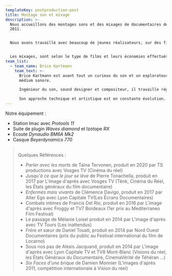 ```yaml
---
templateKey: postproduction-post
title: Montage son et mixage
description: >-
  Nous accueillons des montages sons et des mixages de documentaires depuis
  2011. 


  Nous avons travaillé avec beaucoup de jeunes réalisateurs, sur des films tournés avec ou sans opérateur du son. Notre approche est de mettre en valeur et d'enrichir l'écriture sonore du flm, que le son soit uniquement issu du tournage ou bien complété par des éléments enregistrés a posteriori (ambiances, bruitages) et si possible par nos soins. Le montage son peut être aussi le moment d'enregistrer la voix off ce pour quoi nous sommes aussi équipés.


  Les mixages, sont selon le type de films et leurs économies effectués au sein de structures partenaires dans des conditions d'écoute adaptées aux exigences des différent standards de diffusion.
team_list:
  - team_name: Brice Kartmann
    team_text: >-
      Brice Kartmann est avant tout un curieux du son et un explorateur du
      médium sonore. 

      Ingénieur du son, sound designer et compositeur, il travaille régulièrement dans le cinéma documentaire (productions Nord-Ouest, l’image d’après, Alter Ego, TS productions), dans la production musicale (labels Kithibong, Un Je Ne Sais Quoi) et pour le spectacle vivant comme régisseur son et compositeur (Ensemble Tachycardie, Théâtre à cru, Demesten Titip, Collectif impatience) et comme intervenant pour des ateliers artistiques incluant de la réalisation sonore (Compagnie Marouchka, L'Intention Publique).

      Son approche technique et artistique est en constante évolution.
---
```

Notre équipement :

* Station Imac avec *Protools 11*
* Suite de plugin *Waves diamond* et Izotope *RX*
* Ecoute *Dynaudio BM6A Mk2*
* Casque *Beyerdynamics 770*

> \
> Quelques Références :
>
> * *Parler avec les morts* de Taïna Tervonen, produit en 2020 par TS productions avec Vosges TV (Cinéma du réel)
> * *Jusqu'à ce que le jour se lève* de Pierre Tonachella, produit en 2017 par L'image d'après avec Vosges TV (Tënk, Cinéma du Réel, les États généraux du film documentaire)
> * *Enfermés mais vivants* de Clémence Davigo, produit en 2017 par Alter Ego  avec Lyon Capitale TV(Les Écrans Documentaires)
> * Combats intimes de Francis Del Rio, produit en 2016 par L'image d'après avec Froggy et TV7 Bordeaux (1er prix au Mediterraneo Film Festival)
> * Le passage de Mélanie Loisel produit en 2014 par L'image d'après avec TV Tours (Les inattendus)
> * *Frère et sœur* de Daniel Touati, produit en 2014 par Nord Ouest Documentaires (prix du public au Festival international du film de Locarno)
> * Sous nos pas de Alexis Jacquand, produit en 2014 par L'image d'après avec Lyon Capitale TV et TV8 Mont-Blanc (Visions du réel, les États Généraux du Documentaire, CinemaVérité de Téhéran ...)
> * *Six Faces d'une brique* de Damien Monnier (L'images d'après 2011, compétition internationale à Vision du réel)